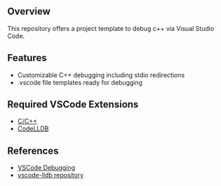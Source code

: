 ## Overview
This repository offers a project template to debug c++ via Visual Studio Code.

## Features
- Customizable C++ debugging including stdio redirections
- .vscode file templates ready for debugging

## Required VSCode Extensions
- [C/C++](https://marketplace.visualstudio.com/items?itemName=ms-vscode.cpptools)
- [CodeLLDB](https://marketplace.visualstudio.com/items?itemName=vadimcn.vscode-lldb)

## References
- [VSCode Debugging](https://code.visualstudio.com/docs/editor/debugging)
- [vscode-lldb repository](https://github.com/vadimcn/vscode-lldb)
